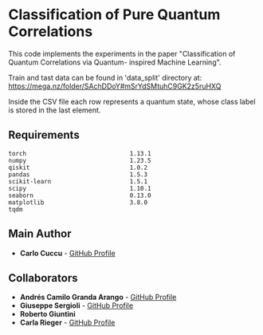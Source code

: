 # Classification of Pure Quantum Correlations 

<!-- ![Badge Status](https://img.shields.io/badge/status-active-brightgreen) -->

This code implements the experiments in the paper "Classification of Quantum Correlations via Quantum-
inspired Machine Learning".

Train and tast data can be found in 'data_split' directory at:
https://mega.nz/folder/SAchDDoY#mSrYdSMtuhC9GK2z5ruHXQ

Inside the CSV file each row represents a quantum state, whose class label  is stored in the last element.

 

## Requirements
```
torch                             1.13.1
numpy                             1.23.5
qiskit                            1.0.2
pandas                            1.5.3
scikit-learn                      1.5.1
scipy                             1.10.1
seaborn                           0.13.0
matplotlib                        3.8.0
tqdm
```



## Main Author

- **Carlo Cuccu** - [GitHub Profile](https://github.com/carlocuccu)

## Collaborators

- **Andrés Camilo Granda Arango** - [GitHub Profile](https://github.com/agrandaarango)
- **Giuseppe Sergioli** - [GitHub Profile](https://github.com/GiuseppeSergioli)
- **Roberto Giuntini**
- **Carla Rieger** - [GitHub Profile](https://github.com/carlasophie)



